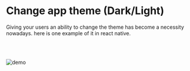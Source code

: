 # Change app theme (Dark/Light) 

Giving your users an ability to change the theme has become a necessity nowadays. here is one example of it in react native.

<br />
<br />

![demo](https://firebasestorage.googleapis.com/v0/b/chit-chat-8bf4d.appspot.com/o/demo%20gifs%2Ftheming_app.gif?alt=media&token=e83b0f37-243d-437d-8321-68df5abbd831)